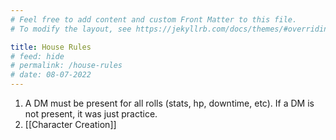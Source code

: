 ```yaml
---
# Feel free to add content and custom Front Matter to this file.
# To modify the layout, see https://jekyllrb.com/docs/themes/#overriding-theme-defaults

title: House Rules
# feed: hide
# permalink: /house-rules
# date: 08-07-2022
---
```


1. A DM must be present for all rolls (stats, hp, downtime, etc). If a DM is not present, it was just practice.
2. [[Character Creation]]